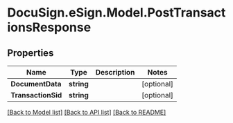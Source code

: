 # DocuSign.eSign.Model.PostTransactionsResponse
## Properties

Name | Type | Description | Notes
------------ | ------------- | ------------- | -------------
**DocumentData** | **string** |  | [optional] 
**TransactionSid** | **string** |  | [optional] 

[[Back to Model list]](../README.md#documentation-for-models) [[Back to API list]](../README.md#documentation-for-api-endpoints) [[Back to README]](../README.md)

